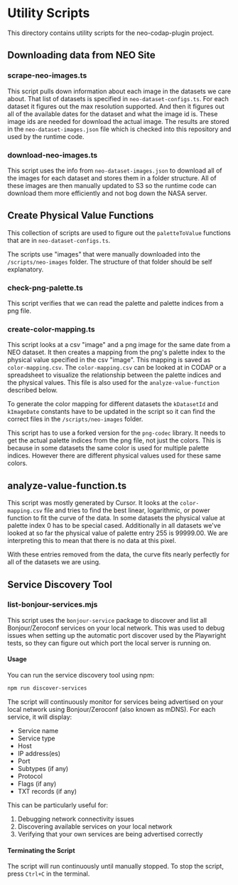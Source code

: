 # Utility Scripts

This directory contains utility scripts for the neo-codap-plugin project.

## Downloading data from NEO Site

### scrape-neo-images.ts

This script pulls down information about each image in the datasets we care about. That list of datasets is specified in `neo-dataset-configs.ts`. For each dataset it figures out the max resolution supported. And then it figures out all of the available dates for the dataset and what the image id is. These image ids are needed for download the actual image. The results are stored in the `neo-dataset-images.json` file which is checked into this repository and used by the runtime code.

### download-neo-images.ts

This script uses the info from `neo-dataset-images.json` to download all of the images for each dataset and stores them in a folder structure. All of these images are then manually updated to S3 so the runtime code can download them more efficiently and not bog down the NASA server.

## Create Physical Value Functions

This collection of scripts are used to figure out the `paletteToValue` functions that are in `neo-dataset-configs.ts`.

The scripts use "images" that were manually downloaded into the `/scripts/neo-images` folder. The structure of that folder should be self explanatory.

### check-png-palette.ts

This script verifies that we can read the palette and palette indices from a png file.

### create-color-mapping.ts

This script looks at a csv "image" and a png image for the same date from a NEO dataset. It then creates a mapping from the png's palette index to the physical value specified in the csv "image". This mapping is saved as `color-mapping.csv`. The `color-mapping.csv` can be looked at in CODAP or a spreadsheet to visualize the relationship between the palette indices and the physical values. This file is also used for the `analyze-value-function` described below.

To generate the color mapping for different datasets the `kDatasetId` and `kImageDate` constants have to be updated in the script so it can find the correct files in the `/scripts/neo-images` folder.

This script has to use a forked version for the `png-codec` library. It needs to get the actual palette indices from the png file, not just the colors. This is because in some datasets the same color is used for multiple palette indices. However there are different physical values used for these same colors.

## analyze-value-function.ts

This script was mostly generated by Cursor. It looks at the `color-mapping.csv` file and tries to find the best linear, logarithmic, or power function to fit the curve of the data. In some datasets the physical value at palette index 0 has to be special cased. Additionally in all datasets we've looked at so far the physical value of palette entry 255 is 99999.00. We are interpreting this to mean that there is no data at this pixel.

With these entries removed from the data, the curve fits nearly perfectly for all of the datasets we are using.

## Service Discovery Tool

### list-bonjour-services.mjs

This script uses the `bonjour-service` package to discover and list all Bonjour/Zeroconf services on your local network. This was used to debug issues when setting up the automatic port discover used by the Playwright tests, so they can figure out which port the local server is running on.

#### Usage

You can run the service discovery tool using npm:

```bash
npm run discover-services
```

The script will continuously monitor for services being advertised on your local network using Bonjour/Zeroconf (also known as mDNS). For each service, it will display:

- Service name
- Service type
- Host
- IP address(es)
- Port
- Subtypes (if any)
- Protocol
- Flags (if any)
- TXT records (if any)

This can be particularly useful for:

1. Debugging network connectivity issues
2. Discovering available services on your local network
3. Verifying that your own services are being advertised correctly

#### Terminating the Script

The script will run continuously until manually stopped. To stop the script, press `Ctrl+C` in the terminal.

